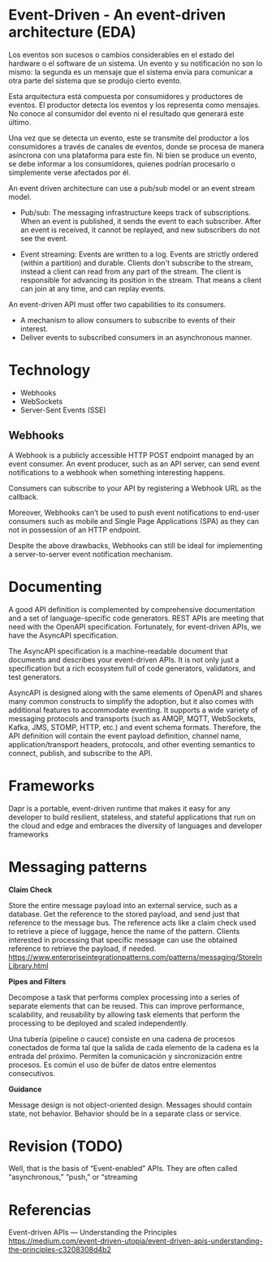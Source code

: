 # Event-Driven - An event-driven architecture (EDA)
 
Los eventos son sucesos o cambios considerables en el estado del hardware o el software de un sistema. Un evento y su notificación no son lo mismo: la segunda es un mensaje que el sistema envía para comunicar a otra parte del sistema que se produjo cierto evento.

Esta arquitectura está compuesta por consumidores y productores de eventos. El productor detecta los eventos y los representa como mensajes. No conoce al consumidor del evento ni el resultado que generará este último. 

Una vez que se detecta un evento, este se transmite del productor a los consumidores a través de canales de eventos, donde se procesa de manera asíncrona con una plataforma para este fin. Ni bien se produce un evento, se debe informar a los consumidores, quienes podrían procesarlo o simplemente verse afectados por él. 


An event driven architecture can use a pub/sub model or an event stream model.

-    Pub/sub: The messaging infrastructure keeps track of subscriptions. When an event is published, it sends the event to each subscriber. After an event is received, it cannot be replayed, and new subscribers do not see the event.

-    Event streaming: Events are written to a log. Events are strictly ordered (within a partition) and durable. Clients don't subscribe to the stream, instead a client can read from any part of the stream. The client is responsible for advancing its position in the stream. That means a client can join at any time, and can replay events.


An event-driven API must offer two capabilities to its consumers.

- A mechanism to allow consumers to subscribe to events of their interest.
- Deliver events to subscribed consumers in an asynchronous manner.
	
# Technology 
	
- Webhooks
- WebSockets
- Server-Sent Events (SSE)

## Webhooks

A Webhook is a publicly accessible HTTP POST endpoint managed by an event consumer. An event producer, such as an API server, can send event notifications to a webhook when something interesting happens.

Consumers can subscribe to your API by registering a Webhook URL as the callback.

Moreover, Webhooks can’t be used to push event notifications to end-user consumers such as mobile and Single Page Applications (SPA) as they can not in possession of an HTTP endpoint.

Despite the above drawbacks, Webhooks can still be ideal for implementing a server-to-server event notification mechanism.

# Documenting 

A good API definition is complemented by comprehensive documentation and a set of language-specific code generators. REST APIs are meeting that need with the OpenAPI specification. Fortunately, for event-driven APIs, we have the AsyncAPI specification.

The AsyncAPI specification is a machine-readable document that documents and describes your event-driven APIs. It is not only just a specification but a rich ecosystem full of code generators, validators, and test generators.

AsyncAPI is designed along with the same elements of OpenAPI and shares many common constructs to simplify the adoption, but it also comes with additional features to accommodate eventing. It supports a wide variety of messaging protocols and transports (such as AMQP, MQTT, WebSockets, Kafka, JMS, STOMP, HTTP, etc.) and event schema formats. Therefore, the API definition will contain the event payload definition, channel name, application/transport headers, protocols, and other eventing semantics to connect, publish, and subscribe to the API.

# Frameworks 

Dapr is a portable, event-driven runtime that makes it easy for any developer to build resilient, stateless, and stateful applications that run on the cloud and edge and embraces the diversity of languages and developer frameworks

# Messaging patterns

**Claim Check**

Store the entire message payload into an external service, such as a database. Get the reference to the stored payload, and send just that reference to the message bus. The reference acts like a claim check used to retrieve a piece of luggage, hence the name of the pattern. Clients interested in processing that specific message can use the obtained reference to retrieve the payload, if needed.
https://www.enterpriseintegrationpatterns.com/patterns/messaging/StoreInLibrary.html

**Pipes and Filters**

Decompose a task that performs complex processing into a series of separate elements that can be reused. This can improve performance, scalability, and reusability by allowing task elements that perform the processing to be deployed and scaled independently.


Una tubería (pipeline o cauce) consiste en una cadena de procesos conectados de forma tal que la salida de cada elemento de la cadena es la entrada del próximo. Permiten la comunicación y sincronización entre procesos. Es común el uso de búfer de datos entre elementos consecutivos. 


**Guidance**
 
Message design is not object-oriented design. Messages should contain state, not behavior. Behavior should be in a separate class or service.



# Revision (TODO)

Well, that is the basis of “Event-enabled” APIs. They are often called “asynchronous,” “push,” or “streaming




# Referencias

Event-driven APIs — Understanding the Principles
https://medium.com/event-driven-utopia/event-driven-apis-understanding-the-principles-c3208308d4b2

	
	